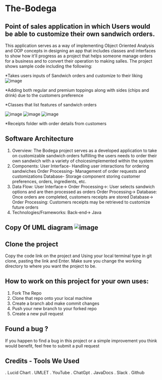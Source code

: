 # The-Bodega
## Point of sales application in which Users would be able to customize their own sandwich orders.

This application serves as a way of implementing Object Oriented Analysis and OOP concepts in designing an app that includes classes and interfaces to show how it'll progress as a project that helps someone manage orders for a business and to convert their operation to making salles. The project shows sample code including the following:

*Takes users inputs of Sandwich orders and customize to their liking ![image](https://github.com/Chrisescano/The-Bodega/assets/147072859/e5cb4741-99d4-424a-ad15-ec7e5634655c)


*Adding both regular and premium toppings along with sides (chips and drink) due to the customers preference


*Classes that list features of sandwich orders 


![image](https://github.com/Chrisescano/The-Bodega/assets/147072859/87d8e91b-4f1d-44eb-960f-8332955875d9)
![image](https://github.com/Chrisescano/The-Bodega/assets/147072859/b1398bfc-5ed5-4544-acfa-4f7682830b77) ![image](https://github.com/Chrisescano/The-Bodega/assets/147072859/51efa3e6-47c5-496f-be80-f89e5394a809)



*Receipts folder with order details from customers

## Software Architecture
1. Overview: The Bodega project serves as a developed application to take on customizable sandwich orders fulfilling the users needs to order their own sandwich with a variety of choicesimplemented within the system
2. Components:
User Interface- Handling user interactions for ordering sandwiches
Order Processing- Management of order requests and customizations
Database- Storage component storing customer preferences, orders, ingredients, etc.
3. Data Flow: User Interface-> Order Processing->: User selects sandwich options and are then processed as orders
   Order Processing-> Database: Once orders are completed, customers receipts are stored
   Database-> Order Processing: Customers receipts may be retrieved to customize future orders
4. Technologies/Frameworks: Back-end-> Java

## Copy Of UML diagram ![image](https://github.com/Chrisescano/The-Bodega/assets/147072859/4a43245a-ef51-4728-bc04-659d22aa1f7e)

## Clone the project
Copy the code link on the project and Using your local terminal type in git clone, pasting the link and Enter. Make sure you change the working directory to where you want the project to be. 

## How to work on this project for your own uses:
1. Fork The Repo
2. Clone that repo onto your local machine
3. Create a branch abd make commit changes
4. Push your new branch to your forked repo
5. Create a new pull request

## Found a bug ?
If you happen to find a bug in this project  or a simple improvement you think would benefit, feel free to submit a pull request

## Credits - Tools We Used
. Lucid Chart
. UMLET
. YouTube
. ChatGpt
. JavaDocs
. Slack
. Github
